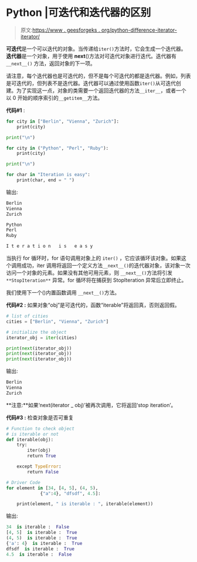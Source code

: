 # Python |可迭代和迭代器的区别

> 原文:[https://www . geesforgeks . org/python-difference-iterator-iterator/](https://www.geeksforgeeks.org/python-difference-iterable-iterator/)

**可迭代**是一个可以迭代的对象。当传递给`iter()`方法时，它会生成一个迭代器。**迭代器**是一个对象，用于使用 __next__()方法对可迭代对象进行迭代。迭代器有 `__next__()` 方法，返回对象的下一项。

请注意，每个迭代器也是可迭代的，但不是每个可迭代的都是迭代器。例如，列表是可迭代的，但列表不是迭代器。迭代器可以通过使用函数`iter()`从可迭代创建。为了实现这一点，对象的类需要一个返回迭代器的方法`__iter__`，或者一个以 0 开始的顺序索引的`__getitem__`方法。

**代码#1** :

```py
for city in ["Berlin", "Vienna", "Zurich"]:
    print(city)

print("\n")

for city in ("Python", "Perl", "Ruby"):
    print(city)

print("\n")

for char in "Iteration is easy":
    print(char, end = " ")
```

输出:

```py
Berlin
Vienna
Zurich

Python
Perl
Ruby

I t e r a t i o n   i s   e a s y 
```

当执行 for 循环时，for 语句调用对象上的 `iter()` ，它应该循环该对象。如果这个调用成功，iter 调用将返回一个定义方法`__next__()`的迭代器对象，该对象一次访问一个对象的元素。如果没有其他可用元素，则 `__next__()`方法将引发`**StopIteration**` 异常。for 循环将在捕获到 StopIteration 异常后立即终止。

我们使用下一个()内置函数调用 `__next__()`方法。

**代码#2 :** 如果对象“obj”是可迭代的，函数“iterable”将返回真，否则返回假。

```py
# list of cities
cities = ["Berlin", "Vienna", "Zurich"]

# initialize the object
iterator_obj = iter(cities)

print(next(iterator_obj))
print(next(iterator_obj))
print(next(iterator_obj))
```

输出:

```py
Berlin
Vienna
Zurich

```

**注意:**如果‘next(iterator _ obj)’被再次调用，它将返回‘stop iteration’。

**代码#3 :** 检查对象是否可重复

```py
# Function to check object
# is iterable or not 
def iterable(obj):
    try:
        iter(obj)
        return True

    except TypeError:
        return False

# Driver Code     
for element in [34, [4, 5], (4, 5),
             {"a":4}, "dfsdf", 4.5]:

    print(element, " is iterable : ", iterable(element))
```

输出:

```py
34  is iterable :  False
[4, 5]  is iterable :  True
(4, 5)  is iterable :  True
{'a': 4}  is iterable :  True
dfsdf  is iterable :  True
4.5  is iterable :  False

```